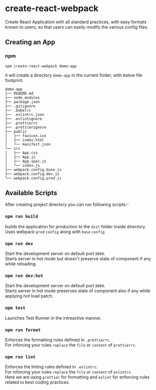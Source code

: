 # create-react-webpack

Create React Application with all standard practices, with easy formats known to users, so that users can easily modify the various config files.

## Creating an App

### npm

```
npm create-react-webpack demo-app
```

it will create a directory `demo-app` in the current folder, with below file footprint.

```
demo-app
├── README.md
├── node_modules
├── package.json
├── .gitignore
├── .babelrc
├── .eslintrc.json
├── .eslintignore
├── .prettierrc
├── .prettierignore
├── public
│   ├── favicon.ico
│   ├── index.html
│   └── manifest.json
└── src
│   ├── App.css
│   ├── App.js
│   ├── App.spec.js
│   └── index.js
├── webpack.config.base.js
├── webpack.config.dev.js
└── webpack.config.prod.js
```

## Available Scripts

After creating project directory you can run following scripts:-

### `npm run build`

builds the application for production to the `dist` folder inside directory.<br>
Uses webpack `prod` `config` along with `base` `config`

### `npm run dev`

Start the development server on default port `8080`.<br>
Starts server in hot mode but doesn't preserve state of component if any while reloading.

### `npm run dev:hot`

Start the development server on default port `8080`.<br>
Starts server in hot mode preserves state of component also if any while applying hot load patch.

### `npm test`

Launches Test Runner in the intreactive manner.

### `npm run format`

Enforces the formatting rules defined in `.prettierrc`.<br>
For inforcing your rules `replace` the `file` or `content` of `prettierrc`.

### `npm run lint`

Enforces the linting rules defined in `.eslintrc`.
<br>
For inforcing your rules `replace` the `file` or `content` of `eslintrc`.<br>
Here we are using `prettier` for formatting and `eslint` for enforcing rules related to best coding practices.
